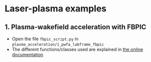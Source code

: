 # Laser-plasma examples

## 1. Plasma-wakefield acceleration with FBPIC

- Open the file `fbpic_script.py` in `plasma_acceleration/1_pwfa_labframe_fbpic`
- The different functions/classes used are explained in [the online documentation](https://fbpic.github.io/api_reference/api_reference.html)

